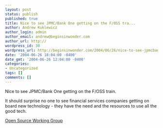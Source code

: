 ```yaml
---
layout: post
status: publish
published: true
title: Nice to see JPMC/Bank One getting on the F/OSS tra...
author: Andrew Kuklewicz
author_login: admin
author_email: andrew@beginsinwonder.com
author_url: http://
wordpress_id: 30
wordpress_url: http://beginsinwonder.com/2004/06/26/nice-to-see-jpmcbank-one-getting-on-the-foss-tra/
date: '2004-06-26 18:04:00 -0400'
date_gmt: '2004-06-26 12:04:00 -0400'
categories:
- Uncategorized
tags: []
comments: []
---
```

<p>Nice to see JPMC/Bank One getting on the F/OSS train.</p>
<p>It should surprise no one to see financial services companies getting on board new technology - they have the need and the resources to use all the good tech.</p>
<p><a href="http://www.simc-inc.org/archive0304/opensource/speakers/carpenter/carpenter_v3_document.htm">Open Source Working Group</a><!--ba8c73d60e945ce5c7dfaf7ba775e165--></p>

